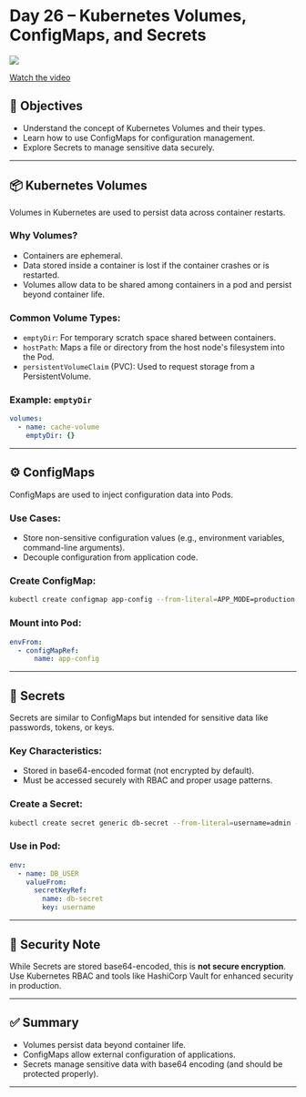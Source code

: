 ﻿# Day 26 – Kubernetes Volumes, ConfigMaps, and Secrets


[![](https://img.youtube.com/vi/Qc60pavEJFw/0.jpg)](https://www.youtube.com/watch?v=Qc60pavEJFw)

[Watch the video](https://www.youtube.com/watch?v=Qc60pavEJFw)


## 🎯 Objectives
- Understand the concept of Kubernetes Volumes and their types.
- Learn how to use ConfigMaps for configuration management.
- Explore Secrets to manage sensitive data securely.

---

## 📦 Kubernetes Volumes

Volumes in Kubernetes are used to persist data across container restarts.

### Why Volumes?
- Containers are ephemeral.
- Data stored inside a container is lost if the container crashes or is restarted.
- Volumes allow data to be shared among containers in a pod and persist beyond container life.

### Common Volume Types:
- `emptyDir`: For temporary scratch space shared between containers.
- `hostPath`: Maps a file or directory from the host node's filesystem into the Pod.
- `persistentVolumeClaim` (PVC): Used to request storage from a PersistentVolume.

### Example: `emptyDir`
```yaml
volumes:
  - name: cache-volume
    emptyDir: {}
```

---

## ⚙️ ConfigMaps

ConfigMaps are used to inject configuration data into Pods.

### Use Cases:
- Store non-sensitive configuration values (e.g., environment variables, command-line arguments).
- Decouple configuration from application code.

### Create ConfigMap:
```bash
kubectl create configmap app-config --from-literal=APP_MODE=production
```

### Mount into Pod:
```yaml
envFrom:
  - configMapRef:
      name: app-config
```

---

## 🔐 Secrets

Secrets are similar to ConfigMaps but intended for sensitive data like passwords, tokens, or keys.

### Key Characteristics:
- Stored in base64-encoded format (not encrypted by default).
- Must be accessed securely with RBAC and proper usage patterns.

### Create a Secret:
```bash
kubectl create secret generic db-secret --from-literal=username=admin --from-literal=password=secret123
```

### Use in Pod:
```yaml
env:
  - name: DB_USER
    valueFrom:
      secretKeyRef:
        name: db-secret
        key: username
```

---

## 🔐 Security Note

While Secrets are stored base64-encoded, this is **not secure encryption**. Use Kubernetes RBAC and tools like HashiCorp Vault for enhanced security in production.

---

## ✅ Summary

- Volumes persist data beyond container life.
- ConfigMaps allow external configuration of applications.
- Secrets manage sensitive data with base64 encoding (and should be protected properly).

---
